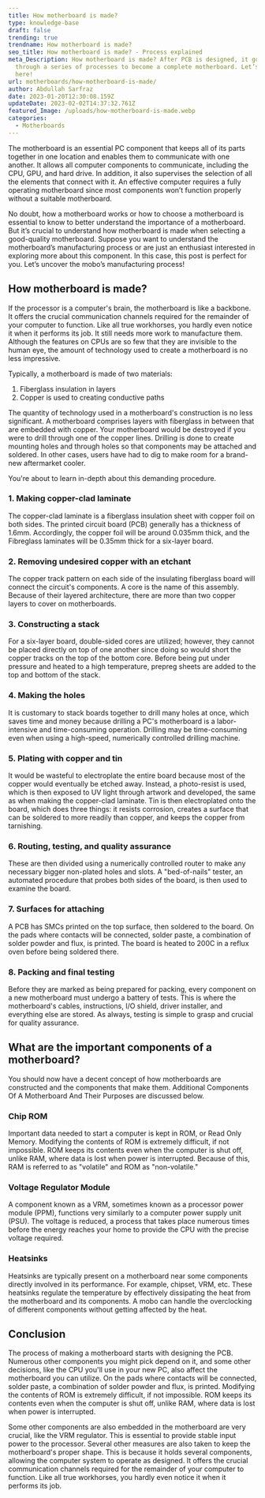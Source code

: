 ```yaml
---
title: How motherboard is made?
type: knowledge-base
draft: false
trending: true
trendname: How motherboard is made?
seo_title: How motherboard is made? - Process explained
meta_Description: How motherboard is made? After PCB is designed, it goes
  through a series of processes to become a complete motherboard. Let’s explore
  here!
url: motherboards/how-motherboard-is-made/
author: Abdullah Sarfraz
date: 2023-01-20T12:30:08.159Z
updateDate: 2023-02-02T14:37:32.761Z
featured_Image: /uploads/how-motherboard-is-made.webp
categories:
  - Motherboards
---
```

The motherboard is an essential PC component that keeps all of its parts together in one location and enables them to communicate with one another. It allows all computer components to communicate, including the CPU, GPU, and hard drive. In addition, it also supervises the selection of all the elements that connect with it. An effective computer requires a fully operating motherboard since most components won’t function properly without a suitable motherboard.

No doubt, how a motherboard works or how to choose a motherboard is essential to know to better understand the importance of a motherboard. But it’s crucial to understand how motherboard is made when selecting a good-quality motherboard. Suppose you want to understand the motherboard’s manufacturing process or are just an enthusiast interested in exploring more about this component. In this case, this post is perfect for you. Let’s uncover the mobo’s manufacturing process! 

## How motherboard is made?

If the processor is a computer's brain, the motherboard is like a backbone. It offers the crucial communication channels required for the remainder of your computer to function. Like all true workhorses, you hardly even notice it when it performs its job. It still needs more work to manufacture them. Although the features on CPUs are so few that they are invisible to the human eye, the amount of technology used to create a motherboard is no less impressive.

Typically, a motherboard is made of two materials:

1. Fiberglass insulation in layers
2. Copper is used to creating conductive paths

The quantity of technology used in a motherboard's construction is no less significant. A motherboard comprises layers with fiberglass in between that are embedded with copper. Your motherboard would be destroyed if you were to drill through one of the copper lines. Drilling is done to create mounting holes and through holes so that components may be attached and soldered. In other cases, users have had to dig to make room for a brand-new aftermarket cooler.

You're about to learn in-depth about this demanding procedure.

### 1. Making copper-clad laminate

The copper-clad laminate is a fiberglass insulation sheet with copper foil on both sides. The printed circuit board (PCB) generally has a thickness of 1.6mm. Accordingly, the copper foil will be around 0.035mm thick, and the Fibreglass laminates will be 0.35mm thick for a six-layer board.

### 2. Removing undesired copper with an etchant

The copper track pattern on each side of the insulating fiberglass board will connect the circuit's components. A core is the name of this assembly. Because of their layered architecture, there are more than two copper layers to cover on motherboards.

### 3. Constructing a stack

For a six-layer board, double-sided cores are utilized; however, they cannot be placed directly on top of one another since doing so would short the copper tracks on the top of the bottom core. Before being put under pressure and heated to a high temperature, prepreg sheets are added to the top and bottom of the stack.

### 4. Making the holes

It is customary to stack boards together to drill many holes at once, which saves time and money because drilling a PC's motherboard is a labor-intensive and time-consuming operation. Drilling may be time-consuming even when using a high-speed, numerically controlled drilling machine.

### 5. Plating with copper and tin

It would be wasteful to electroplate the entire board because most of the copper would eventually be etched away. Instead, a photo-resist is used, which is then exposed to UV light through artwork and developed, the same as when making the copper-clad laminate. Tin is then electroplated onto the board, which does three things: it resists corrosion, creates a surface that can be soldered to more readily than copper, and keeps the copper from tarnishing.

### 6. Routing, testing, and quality assurance

These are then divided using a numerically controlled router to make any necessary bigger non-plated holes and slots. A "bed-of-nails" tester, an automated procedure that probes both sides of the board, is then used to examine the board.

### 7. Surfaces for attaching

A PCB has SMCs printed on the top surface, then soldered to the board. On the pads where contacts will be connected, solder paste, a combination of solder powder and flux, is printed. The board is heated to 200C in a reflux oven before being soldered there.

### 8. Packing and final testing

Before they are marked as being prepared for packing, every component on a new motherboard must undergo a battery of tests. This is where the motherboard's cables, instructions, I/O shield, driver installer, and everything else are stored. As always, testing is simple to grasp and crucial for quality assurance.

## What are the important components of a motherboard?

You should now have a decent concept of how motherboards are constructed and the components that make them. Additional Components Of A Motherboard And Their Purposes are discussed below.

### Chip ROM

Important data needed to start a computer is kept in ROM, or Read Only Memory. Modifying the contents of ROM is extremely difficult, if not impossible. ROM keeps its contents even when the computer is shut off, unlike RAM, where data is lost when power is interrupted. Because of this, RAM is referred to as "volatile" and ROM as "non-volatile."

### Voltage Regulator Module

A component known as a VRM, sometimes known as a processor power module (PPM), functions very similarly to a computer power supply unit (PSU). The voltage is reduced, a process that takes place numerous times before the energy reaches your home to provide the CPU with the precise voltage required.

### Heatsinks

Heatsinks are typically present on a motherboard near some components directly involved in its performance. For example, chipset, VRM, etc. These heatsinks regulate the temperature by effectively dissipating the heat from the motherboard and its components. A mobo can handle the overclocking of different components without getting affected by the heat. 

## Conclusion

The process of making a motherboard starts with designing the PCB. Numerous other components you might pick depend on it, and some other decisions, like the CPU you'll use in your new PC, also affect the motherboard you can utilize. On the pads where contacts will be connected, solder paste, a combination of solder powder and flux, is printed. Modifying the contents of ROM is extremely difficult, if not impossible. ROM keeps its contents even when the computer is shut off, unlike RAM, where data is lost when power is interrupted. 

Some other components are also embedded in the motherboard are very crucial, like the VRM regulator. This is essential to provide stable input power to the processor. Several other measures are also taken to keep the motherboard's proper shape. This is because it holds several components, allowing the computer system to operate as designed. It offers the crucial communication channels required for the remainder of your computer to function. Like all true workhorses, you hardly even notice it when it performs its job.